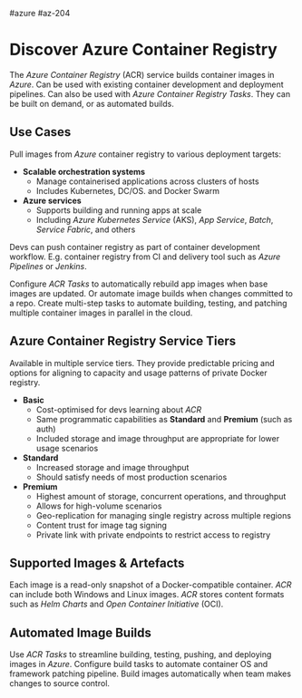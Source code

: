 #azure #az-204 

# Discover Azure Container Registry
The *Azure Container Registry* (ACR) service builds container images in *Azure*.
Can be used with existing container development and deployment pipelines.
Can also be used with *Azure Container Registry Tasks*.
They can be built on demand, or as automated builds.

## Use Cases
Pull images from *Azure* container registry to various deployment targets:
- **Scalable orchestration systems**
	- Manage containerised applications across clusters of hosts
	- Includes Kubernetes, DC/OS. and Docker Swarm
- **Azure services**
	- Supports building and running apps at scale
	- Including *Azure Kubernetes Service* (AKS), *App Service*, *Batch*, *Service Fabric*, and others

Devs can push container registry as part of container development workflow.
E.g. container registry from CI and delivery tool such as *Azure Pipelines* or *Jenkins*.

Configure *ACR Tasks* to automatically rebuild app images when base images are updated.
Or automate image builds when changes committed to a repo.
Create multi-step tasks to automate building, testing, and patching multiple container images in parallel in the cloud.

## Azure Container Registry Service Tiers
Available in multiple service tiers.
They provide predictable pricing and options for aligning to capacity and usage patterns of private Docker registry.

- **Basic**
	- Cost-optimised for devs learning about *ACR*
	- Same programmatic capabilities as **Standard** and **Premium** (such as auth)
	- Included storage and image throughput are appropriate for lower usage scenarios
- **Standard**
	- Increased storage and image throughput
	- Should satisfy needs of most production scenarios
- **Premium**
	- Highest amount of storage, concurrent operations, and throughput
	- Allows for high-volume scenarios
	- Geo-replication for managing single registry across multiple regions
	- Content trust for image tag signing
	- Private link with private endpoints to restrict access to registry

## Supported Images & Artefacts
Each image is a read-only snapshot of a Docker-compatible container.
*ACR* can include both Windows and Linux images.
*ACR* stores content formats such as *Helm Charts* and *Open Container Initiative* (OCI).

## Automated Image Builds
Use *ACR Tasks* to streamline building, testing, pushing, and deploying images in *Azure*.
Configure build tasks to automate container OS and framework patching pipeline.
Build images automatically when team makes changes to source control.